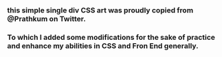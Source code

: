 ### this simple single div CSS art was proudly copied from @Prathkum on Twitter.
### To which I added some modifications for the sake of practice and enhance my abilities in CSS and Fron End generally.